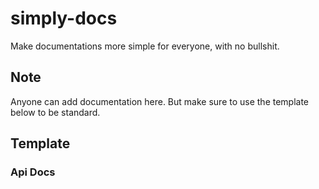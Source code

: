 # simply-docs
Make documentations more simple for everyone, with no bullshit.

## Note
Anyone can add documentation here. But make sure to use the template below to be standard.

## Template 

### Api Docs

